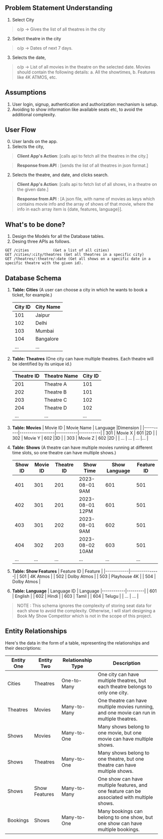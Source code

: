 ## Problem Statement Understanding

1. Select City
> o/p -> Gives the list of all theatres in the city
2. Select theatre in the city
> o/p -> Dates of next 7 days.
3. Selects the date,
> o/p -> List of all movies in the theatre on the selected date.
Movies should contain the following details:
a. All the showtimes,
b. Features like 4K ATMOS, etc.

## Assumptions
1. User login, signup, authentication and authorization mechanism is setup.
2. Avoiding to show information like available seats etc, to avoid the additional complexity.

## User Flow

0. User lands on the app.
1. Selects the city,
> **Client App's Action**: [calls api to fetch all the theatres in the city.]

> **Response from API** : [sends the list of all theatres in json format.]
2. Selects the theatre, and date, and clicks search.
> **Client App's Action**: [calls api to fetch list of all shows, in a theatre on the given date.]

> **Response from API** : [A json file, with name of movies as keys which contains movie info and the array of shows of that movie, where the info in each array item is {date, features, language}].

## What's to be done?

1. Design the Models for all the Database tables.
2. Desing three APIs as follows.

```
GET /cities           (Get a list of all cities)
GET /cities/:city/theatres (Get all theatres in a specific city)
GET /theatres/:theatre/:date (Get all shows on a specific date in a specific theatre with the given id).

```


## Database Schema

1. **Table: Cities** (A user can choose a city in which he wants to book a ticket, for example.)

   | City ID | City Name   |
   |---------|-------------|
   | 101     | Jaipur      |
   | 102     | Delhi       |
   | 103     | Mumbai      |
   | 104     | Bangalore   |
   | ...     | ...         |


2. **Table: Theatres**
(One city can have multiple theatres. Each theatre will be identified by its unique id.)

   | Theatre ID | Theatre Name | City ID |
   |------------|--------------|---------|
   | 201        | Theatre A    | 101     |
   | 202        | Theatre B    | 101     |
   | 203        | Theatre C    | 102     |
   | 204        | Theatre D    | 102     |
   | ...        | ...          | ...     |

3. **Table: Movies**
   | Movie ID | Movie Name       | Language  |Dimension  |
   |----------|------------------|-----------|-----------|
   | 301      | Movie X          | 601       |2D         |
   | 302      | Movie Y          | 602       |3D         |
   | 303      | Movie Z          | 602       |2D         |
   | ...      | ...              | ...       |...        |

4. **Table: Shows** (A theatre can have multiple movies running at different time slots, so one theatre can have multiple shows.)

   | Show ID | Movie ID | Theatre ID | Show Time          | Show Language| Feature ID|
   |---------|----------|------------|--------------------|--------------|---- |
   | 401     | 301      | 201        | 2023-08-01 9AM     | 601          | 501 |
   | 402     | 301      | 201        | 2023-08-01 12PM    | 601          | 501 |
   | 403     | 301      | 202        | 2023-08-01 9AM     | 602          | 501 |
   | 404     | 302      | 203        | 2023-08-02 10AM    | 603          | 501 |
   | ...     | ...      | ...        | ...                | ...          | ... |

5. **Table: Show Features**
   | Feature ID | Feature       |
   |------------|---------------|
   | 501        | 4K Atmos      |
   | 502        | Dolby Atmos   |
   | 503        | Playhouse 4K  |
   | 504        | Dolby Atmos   |

6. **Table: Language** 
   | Language ID | Language
   |------------|---------|
   | 601        | English |
   | 602        | Hindi   |
   | 603        | Tamil   |
   | 604        | Telugu  |
   | ...        | ...     |



> NOTE : This schema ignores the complexity of storing seat data for each show to avoid the complexity. Otherwise, I will start designing a Book My Show Competitor which is not in the scope of this project.

## Entity Relationships

Here's the data in the form of a table, representing the relationships and their descriptions:

| Entity One      | Entity Two      | Relationship Type     | Description                                                                   |
|-----------------|-----------------|-----------------------|-------------------------------------------------------------------------------|
| Cities          | Theatres        | One-to-Many           | One city can have multiple theatres, but each theatre belongs to only one city.|
| Theatres        | Movies          | Many-to-Many          | One theatre can have multiple movies running, and one movie can run in multiple theatres. |
| Shows           | Movies          | Many-to-One           | Many shows belong to one movie, but one movie can have multiple shows.        |
| Shows           | Theatres        | Many-to-One           | Many shows belong to one theatre, but one theatre can have multiple shows.    |
| Shows           | Show Features   | Many-to-Many          | One show can have multiple features, and one feature can be associated with multiple shows. |
| Bookings        | Shows           | Many-to-One           | Many bookings can belong to one show, but one show can have multiple bookings. |


